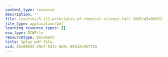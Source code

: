 ```yaml
---
content_type: resource
description: ''
file: /courses/5-112-principles-of-chemical-science-fall-2005/45e0893229e7532c0d5c05b32c957733_-uEwMV9DHZo.pdf
file_type: application/pdf
learning_resource_types: []
ocw_type: OCWFile
resourcetype: Document
title: 3play pdf file
uid: 45e08932-29e7-532c-0d5c-05b32c957733
---
```

